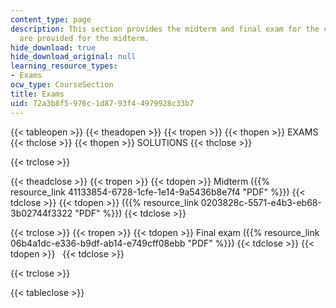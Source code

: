 ```yaml
---
content_type: page
description: This section provides the midterm and final exam for the course.  Solutions
  are provided for the midterm.
hide_download: true
hide_download_original: null
learning_resource_types:
- Exams
ocw_type: CourseSection
title: Exams
uid: 72a3b8f5-976c-1d87-93f4-4979928c33b7
---
```


{{< tableopen >}}
{{< theadopen >}}
{{< tropen >}}
{{< thopen >}}
EXAMS
{{< thclose >}}
{{< thopen >}}
SOLUTIONS
{{< thclose >}}

{{< trclose >}}

{{< theadclose >}}
{{< tropen >}}
{{< tdopen >}}
Midterm ({{% resource_link 41133854-6728-1cfe-1e14-9a5436b8e7f4 "PDF" %}})
{{< tdclose >}}
{{< tdopen >}}
({{% resource_link 0203828c-5571-e4b3-eb68-3b02744f3322 "PDF" %}})
{{< tdclose >}}

{{< trclose >}}
{{< tropen >}}
{{< tdopen >}}
Final exam ({{% resource_link 06b4a1dc-e336-b9df-ab14-e749cff08ebb "PDF" %}})
{{< tdclose >}}
{{< tdopen >}}
 
{{< tdclose >}}

{{< trclose >}}

{{< tableclose >}}